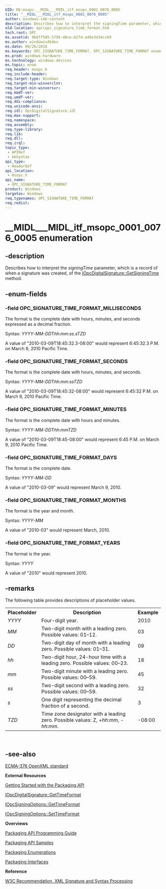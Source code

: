 ```yaml
---
UID: NE:msopc.__MIDL___MIDL_itf_msopc_0001_0076_0005
title: "__MIDL___MIDL_itf_msopc_0001_0076_0005"
author: windows-sdk-content
description: Describes how to interpret the signingTime parameter, which is a record of when a signature was created, of the IOpcDigitalSignature::GetSigningTime method.
old-location: opc\opc_signature_time_format.htm
tech.root: OPC
ms.assetid: 9b8ff585-5795-48ce-b2fd-a49e3d34ccb9
ms.author: windowssdkdev
ms.date: 09/26/2018
ms.keywords: OPC_SIGNATURE_TIME_FORMAT, OPC_SIGNATURE_TIME_FORMAT enumeration [Open Packaging Conventions], OPC_SIGNATURE_TIME_FORMAT_DAYS, OPC_SIGNATURE_TIME_FORMAT_MILLISECONDS, OPC_SIGNATURE_TIME_FORMAT_MINUTES, OPC_SIGNATURE_TIME_FORMAT_MONTHS, OPC_SIGNATURE_TIME_FORMAT_SECONDS, OPC_SIGNATURE_TIME_FORMAT_YEARS, __MIDL___MIDL_itf_msopc_0001_0076_0005, msopc/OPC_SIGNATURE_TIME_FORMAT, msopc/OPC_SIGNATURE_TIME_FORMAT_DAYS, msopc/OPC_SIGNATURE_TIME_FORMAT_MILLISECONDS, msopc/OPC_SIGNATURE_TIME_FORMAT_MINUTES, msopc/OPC_SIGNATURE_TIME_FORMAT_MONTHS, msopc/OPC_SIGNATURE_TIME_FORMAT_SECONDS, msopc/OPC_SIGNATURE_TIME_FORMAT_YEARS, opc.opc_signature_time_format
ms.prod: windows-hardware
ms.technology: windows-devices
ms.topic: enum
req.header: msopc.h
req.include-header: 
req.target-type: Windows
req.target-min-winverclnt: 
req.target-min-winversvr: 
req.kmdf-ver: 
req.umdf-ver: 
req.ddi-compliance: 
req.unicode-ansi: 
req.idl: OpcDigitalSignature.idl
req.max-support: 
req.namespace: 
req.assembly: 
req.type-library: 
req.lib: 
req.dll: 
req.irql: 
topic_type:
 - APIRef
 - kbSyntax
api_type:
 - HeaderDef
api_location:
 - msopc.h
api_name:
 - OPC_SIGNATURE_TIME_FORMAT
product: Windows
targetos: Windows
req.typenames: OPC_SIGNATURE_TIME_FORMAT
req.redist: 
---
```


# __MIDL___MIDL_itf_msopc_0001_0076_0005 enumeration


## -description


Describes how to interpret the <i>signingTime</i> parameter, which is a record of when a signature was created,  of the <a href="https://msdn.microsoft.com/8054eba8-ca53-42e4-9105-ef7cf20637c1">IOpcDigitalSignature::GetSigningTime</a> method.


## -enum-fields




### -field OPC_SIGNATURE_TIME_FORMAT_MILLISECONDS

The format is the complete date with hours, minutes, and seconds expressed as a decimal fraction.

Syntax: <i>YYYY</i>-<i>MM</i>-<i>DD</i>T<i>hh</i>:<i>mm</i>:<i>ss</i>.<i>s</i><i>TZD</i>

A value of "2010-03-09T18:45:32.3-08:00" would represent 6:45:32.3 P.M. on March 9, 2010 Pacific Time.


### -field OPC_SIGNATURE_TIME_FORMAT_SECONDS

The format is the complete date with hours, minutes, and seconds.

Syntax: <i>YYYY</i>-<i>MM</i>-<i>DD</i>T<i>hh</i>:<i>mm</i>:<i>ss</i><i>TZD</i>

A value of "2010-03-09T18:45:32-08:00" would represent 6:45:32 P.M. on March 9, 2010  Pacific Time.


### -field OPC_SIGNATURE_TIME_FORMAT_MINUTES

The format is the complete date with hours and  minutes.

Syntax: <i>YYYY</i>-<i>MM</i>-<i>DD</i>T<i>hh</i>:<i>mm</i><i>TZD</i>

A value of "2010-03-09T18:45-08:00" would represent 6:45 P.M. on March 9, 2010 Pacific Time.


### -field OPC_SIGNATURE_TIME_FORMAT_DAYS

The format is the complete date.

Syntax: <i>YYYY</i>-<i>MM</i>-<i>DD</i>

A value of "2010-03-09" would represent March 9, 2010.


### -field OPC_SIGNATURE_TIME_FORMAT_MONTHS

The format is the year and month.

Syntax: <i>YYYY</i>-<i>MM</i>

A value of "2010-03" would represent March, 2010.


### -field OPC_SIGNATURE_TIME_FORMAT_YEARS

The format is the year.

Syntax:  <i>YYYY</i>

A value of "2010" would represent 2010.


## -remarks



The following table provides descriptions of  placeholder values.

<table>
<tr>
<th>Placeholder </th>
<th>Description </th>
<th>Example</th>
</tr>
<tr>
<td>
<i>YYYY</i>

</td>
<td>
Four-digit year.

</td>
<td>
2010

</td>
</tr>
<tr>
<td>
<i>MM</i>

</td>
<td>
Two-digit month with a leading zero. Possible values: 01–12.

</td>
<td>
03

</td>
</tr>
<tr>
<td>
<i>DD</i>

</td>
<td>
Two-digit day of month with a leading zero. Possible values: 01–31.

</td>
<td>
09

</td>
</tr>
<tr>
<td>
<i>hh</i>

</td>
<td>
Two-digit hour, 24-hour time with a leading zero. Possible values: 00–23.

</td>
<td>
18

</td>
</tr>
<tr>
<td>
<i>mm</i>

</td>
<td>
Two-digit minute with a leading zero. Possible values: 00–59.

</td>
<td>
45

</td>
</tr>
<tr>
<td>
<i>ss</i>

</td>
<td>
Two-digit second with a leading zero. Possible values: 00–59.

</td>
<td>
32

</td>
</tr>
<tr>
<td>
<i>s</i>

</td>
<td>
One digit representing the decimal fraction of a second.

</td>
<td>
3

</td>
</tr>
<tr>
<td>
<i>TZD</i>

</td>
<td>
Time zone designator with a leading zero. Possible values:  Z, +<i>hh</i>:<i>mm</i>, -<i>hh</i>:<i>mm</i>.

</td>
<td>
-08:00

</td>
</tr>
</table>
 




## -see-also




<a href="http://go.microsoft.com/fwlink/p/?linkid=123375">ECMA-376 OpenXML standard</a>



<b>External Resources</b>



<a href="https://msdn.microsoft.com/ef392c88-49cd-4ffa-b1fb-1501c6448264">Getting Started with the Packaging API</a>



<a href="https://msdn.microsoft.com/df142c4d-27dc-4db3-9a37-78c5703c8119">IOpcDigitalSignature::GetTimeFormat</a>



<a href="https://msdn.microsoft.com/69394df9-5382-49eb-9aa2-0785dee10ac4">IOpcSigningOptions::GetTimeFormat</a>



<a href="https://msdn.microsoft.com/3f8c1dbe-6347-4013-bda6-5e08c9d6921d">IOpcSigningOptions::SetTimeFormat</a>



<b>Overviews</b>



<a href="https://msdn.microsoft.com/cb35d87e-bbec-42d3-9f9d-d1cf36f39419">Packaging API Programming Guide</a>



<a href="https://msdn.microsoft.com/885137be-35d5-4ec5-bbcc-16c95adf55ab">Packaging API Samples</a>



<a href="https://msdn.microsoft.com/c84246dd-f34b-40ea-8530-f93483445533">Packaging Enumerations</a>



<a href="https://msdn.microsoft.com/a0e9f38f-ab35-4fc2-855c-ea21bf164223">Packaging Interfaces</a>



<b>Reference</b>



<a href="http://go.microsoft.com/fwlink/p/?linkid=132847">W3C Recommendation, XML Signature and Syntax Processing</a>
 

 

